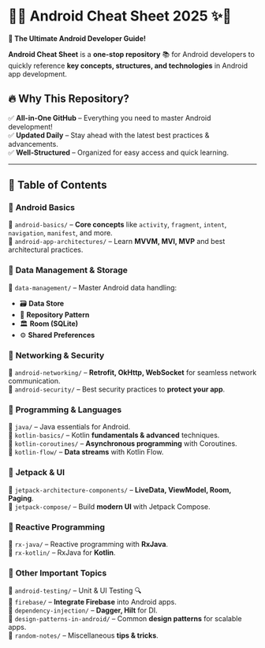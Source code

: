 # 🚀✨ Android Cheat Sheet 2025 ✨🚀  

**📌 The Ultimate Android Developer Guide!**  

**Android Cheat Sheet** is a **one-stop repository** 📚 for Android developers to quickly reference **key concepts, structures, and technologies** in Android app development.  

## 🔥 Why This Repository?  
✅ **All-in-One GitHub** – Everything you need to master Android development!  
✅ **Updated Daily** – Stay ahead with the latest best practices & advancements.  
✅ **Well-Structured** – Organized for easy access and quick learning.  

---

## 📂 Table of Contents  

### 🔹 **Android Basics**  
📁 `android-basics/` – **Core concepts** like `activity`, `fragment`, `intent`, `navigation`, `manifest`, and more.  
📁 `android-app-architectures/` – Learn **MVVM, MVI, MVP** and best architectural practices.  

### 🔹 **Data Management & Storage**  
📁 `data-management/` – Master Android data handling:  
- 🗃️ **Data Store**  
- 📂 **Repository Pattern**  
- 🏛 **Room (SQLite)**  
- ⚙️ **Shared Preferences**  

### 🔹 **Networking & Security**  
📁 `android-networking/` – **Retrofit, OkHttp, WebSocket** for seamless network communication.  
📁 `android-security/` – Best security practices to **protect your app**.  

### 🔹 **Programming & Languages**  
📁 `java/` – Java essentials for Android.  
📁 `kotlin-basics/` – Kotlin **fundamentals & advanced** techniques.  
📁 `kotlin-coroutines/` – **Asynchronous programming** with Coroutines.  
📁 `kotlin-flow/` – **Data streams** with Kotlin Flow.  

### 🔹 **Jetpack & UI**  
📁 `jetpack-architecture-components/` – **LiveData, ViewModel, Room, Paging**.  
📁 `jetpack-compose/` – Build **modern UI** with Jetpack Compose.  

### 🔹 **Reactive Programming**  
📁 `rx-java/` – Reactive programming with **RxJava**.  
📁 `rx-kotlin/` – RxJava for **Kotlin**.  

### 🔹 **Other Important Topics**  
📁 `android-testing/` – Unit & UI Testing 🔍  
📁 `firebase/` – **Integrate Firebase** into Android apps.  
📁 `dependency-injection/` – **Dagger, Hilt** for DI.  
📁 `design-patterns-in-android/` – Common **design patterns** for scalable apps.  
📁 `random-notes/` – Miscellaneous **tips & tricks**.  
